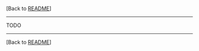 [Back to [README](https://github.com/db-developer/fast-eslint-8#fast-eslint-8-package)]  
___

TODO

___  

[Back to [README](https://github.com/db-developer/fast-eslint-8#fast-eslint-8-package)]  
